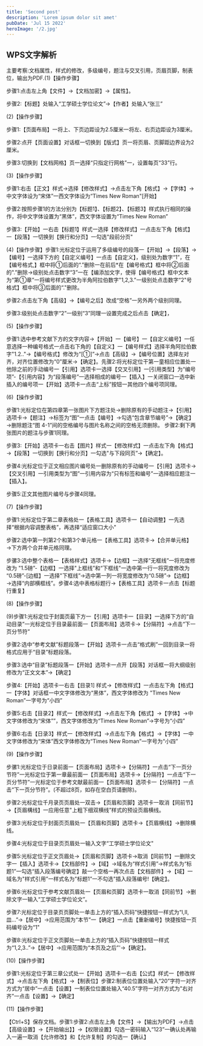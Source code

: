 ```yaml
---
title: 'Second post'
description: 'Lorem ipsum dolor sit amet'
pubDate: 'Jul 15 2022'
heroImage: '/2.jpg'
---
```



## WPS文字解析

主要考察:文档属性，样式的修改，多级编号，题注与交叉引用，页眉页脚，制表位，输出为PDF.(1)【操作步骤】

步骤1:点击左上角【文件】→【文档加密】→【属性】。

步骤2:【标题】处输入“工学硕士学位论文”→【作者】处输入“张三”

(2)【操作步骤】

步骤1:【页面布局】一将上、下页边距设为2.5厘米一将左、右页边距设为3厘米。

步骤2:点开【页面设置】对话框一切换到【版式】页一将页眉、页脚距边界设为2厘米。

步骤3:切换到【文档网格】页一选择“只指定行网格”一，设置每页“33”行。

(3)【操作步骤】

步骤1:右击【正文】样式→选择【修改样式】→点击左下角【格式】→【字体】→中文字体设为“宋体”一西文字体设为“Times New Roman"[开始】

步骤2:按照步骤1的方法分别为【标题1】、【标题2】、【标题3】样式执行相同的操作，将中文字体设置为“黑体”，西文字体设置为“Times New Roman”

步骤3:【开始】一右击【标题1】样式一选择【修改样式】一点击左下角【格式】一【段落】一切换到【换行和分页】一勾选"段前分页"

(4)【操作步骤】步骤1:光标定位于运用了多级编号的段落一【开始】→【段落】→【编号】一选择下方的【自定义编号】一点击【自定义】，级别处为数字“1”，在【编号格式,】框中将①后面的“.”删除一在前后*在【编号格式】框中将②后面的".”删除→级别处点击数字“3”一在【编添加文字，使得【编号格式】框中文本为“第①章”一将编号样式更改为半角阿拉伯数字"1,2,3.”一级别处点击数字“2"号格式】框中将③后面的“."删除。

步骤2:点击左下角【高级】→【编号之后】改成“空格”一另外两个级别同理。

步骤3:级别处点击数字“2”一级别“3”同理一设置完成之后点击【确定】，

(5)【操作步骤】

步骤1:选中参考文献下方的文字内容→【开始】一【编号】一【自定义编号】一任意选择一种编号格式一点击右下角的【自定义】一【编号样式】选择半角阿拉伯数字"1.2.."→【编号格式】修改为“[①]”→点击【高级】→【编号位置】选择左对齐，对齐位置修改为“0”厘米→【确定】。先骤2:将光标定位干第一童相应位置处一他除之前的手动编号一【引用】选项卡一选择【交叉引用】一[引用类型】为“编号项”-【引用内容】为“段落编号”一选择相成的编号一【插入】一关闭窗口一选中新插入的编号项一【开始】选项卡一点击“上标”按钮一其他四个编号项同理。

(6)【操作步骤】

步骤1:光标定位在第四章第一张图片下方题注处→删除原有的手动题注→【引用】选项卡→【题注】→标签为“图”一点击【编号】→勾选“包含章节编号”→【确定】→删除题注“图 4-1”间的空格编号与图片名称之间的空格无须删除。
步骤2:剩下两张图片的题注与步骤1同理。

步骤3:【开始】选项卡一右击【图片】样式一【修改样式】一点击左下角【格式】→【段落】一切换到【换行和分页】一勾选"与下段同页”→【确定】。

步骤4:光标定位于正文相应图片编号处一删除原有的手动编号一【引用】选项卡→【交叉引用】一引用类型为“图”一引用内容为“只有标签和编号”一选择相应题注一【插入】。

步骤5:正文其他图片编号与步骤4同理。

(7)【操作步骤】

步骤1:光标定位于第二章表格处一【表格工具】选项卡一【自动调整】一先选择“根据内容调整表格”，再选择“适应窗口大小"

步骤2:选中第一列第2个和第3个单元格一【表格工具】选项卡→【合并单元格】→下方两个合并单元格同理。

步骡3:选中整个表格一【表格样式】选项卡→【边框】一选择“无框线”一将充度修改为 "1.5磅”-【边框】一选择"上框线”和“下框线"一选中第一行一将究度修改为 “0.5磅”-[边框】一选择"下框线”→选中第一列一将宽度修改为“0.5磅”→【边框】→选择“内部横框线”。步骤4:选中表格标题行→【表格工具】选项卡一点击【标题行重复】

(8)【操作步骤】

(9)步骤1:光标定位于封面页最下方一【引用】选项卡一【目录】一选择下方的“自动目录”一光标定位于目录最前面一【页面布局】选项卡→【分隔符】→点击“下一页分节符”

步骤2:选中“参考文献”标题段落一【开始】选项卡一点击“格式刷”一回到目录一将格式应用于“目录”标题段落。

步骤3:选中“目录”标题段落一【开始】选项卡一点开【段落】对话框一将大纲级别修改为“正文文本”→【确定】

步骤4:【开始】选项卡一右击【目录1] 样式→【修改样式】一点击左下角【格式】一【字体】对话框一中文字体修改为“黑体”，西文字体修改为 "Times New Roman”一字号为“小四”

步骤5:右击【目录2】样式一【修改样式】→点击左下角【格式】→【字体】→中文字体修改为“宋体””，西文字体修改为“Times New Roman”→字号为“小四”

步骤6:右击【日录3】样式一【修改样式】→点击左下角【格式】→【字体】一中文字体修改为“宋体”西文字体修改为“Times New Roman”一字号为“小四”

(9)【操作步骤】

步骡1:光标定位于日录前面一【页面布局】选项卡→【分隔符】一点击“下一页分节符”一光标定位于第一章最前面一【页面布局】选项卡→【分隔符】一点击“下一页分节符”一光标定位于参考文献最前面一【页面布局】选项卡一【分隔符】一点击“下一页分节符”。(不超过8页，如存在空白页请删除)。

步骤2:光标定位千月录页页眉处一双击→【页眉和页脚】选项卡一取消【同前节】→【页眉構线】一应用任意"上粗下细双横线”样式的预设页眉横线。

步骤3:光标定位于封面页页眉处一【页眉和页脚】选项卡→【页眉横线】→删除横线。

步骤4:光标定位于目录页页眉处一输入文字“工学硕士学位论文"

步骤5:光标定位于正文页眉处→【页眉和页脚】选项卡→取消【同前节】一删除文字一【插入】选项卡→【文档部件】→【域】→域名为“样式引用”→样式名为“标题1”一勾选“插入段落编号确定】敲一个空格一再次点击【文档部件】→【域】一域名为"样式引用”一样式名为"标题1”一不勾选"插入段落编号!【确定】。

步骤6:光标定位于参考文献页眉处一【页眉和页脚】选项卡一取消【同前节】→删除文字一输入“工学硕士学位论文”。

步骤7:光标定位于目录页页脚处一单击上方的“插入页码”快捷按钮一样式为“I,Ⅱ,皿…”→【居中】→应用范围为“本节”一【确定】一点击【重新编号】快捷按钮一页码编号设为“1"

步骤8:光标定位于正文页脚处一单击上方的“插入页码”快捷按钮一样式为“1,2,3..”→【居中】→应用范围为“本页及之后”'→【确定】。

(10)【操作步骤】

步骤1:光标定位于第三章公式处一【开始】选项卡一右击【公式】样式一【修改样式】→点击左下角【格式】→【制表位】步骤2:制表位位置处输入“20”字符一对齐方式为“居中”一点击【设置】一制表位位置处输入“40.5”字符一对齐方式为"右对齐”一点击【设置】→【确定】

(11)【操作步骤】

【Ctrl+S】保存文档。步骤1:步骤2:点击左上角【文件】→【输出为PDF】→点击【高级设置】→【开始输出】】→【权限设置】勾选一密码输入“123”一确认处再输入一遍一取消【允许修改】和【允许复制】的勾选一【确认】